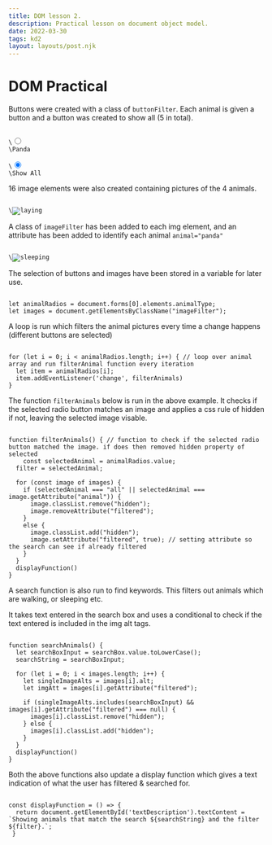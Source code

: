 ```yaml
---
title: DOM lesson 2.
description: Practical lesson on document object model.
date: 2022-03-30
tags: kd2
layout: layouts/post.njk
---
```


# DOM Practical

Buttons were created with a class of `buttonFilter`. Each animal is given a button and a button was created to show all (5 in total).

<pre><code>
\<input class="buttonFilter" type="radio" name="animalType" id="panda" value="panda">
\<label for="panda">Panda</label>

\<input class="buttonFilter" type="radio" name="animalType" id="all" value="all" checked>
\<label class="buttonFilter" for="all" value="all">Show All</label>
</code></pre>

16 image elements were also created containing pictures of the 4 animals. 
<pre><code>
\<img animal="panda" alt="laying" src="">
</code></pre>

A class of `imageFilter` has been added to each img element, and an attribute has been added to identify each animal `animal="panda"`
<pre><code>
\<img class="imageFilter" animal="panda" alt="sleeping" src="">
</code></pre>

The selection of buttons and images have been stored in a variable for later use.
<pre><code>
let animalRadios = document.forms[0].elements.animalType;
let images = document.getElementsByClassName("imageFilter");
</code></pre>

A loop is run which filters the animal pictures every time a change happens (different buttons are selected)
<pre><code>
for (let i = 0; i < animalRadios.length; i++) { // loop over animal array and run filterAnimal function every iteration
  let item = animalRadios[i];
  item.addEventListener('change', filterAnimals)
}
</code></pre>

The function `filterAnimals` below is run in the above example. It checks if the selected radio button matches an image and applies a css rule of hidden if not, leaving the selected image visable. 

<pre><code>
function filterAnimals() { // function to check if the selected radio button matched the image. if does then removed hidden property of selected
	const selectedAnimal = animalRadios.value;
  filter = selectedAnimal;
  
  for (const image of images) {
    if (selectedAnimal === "all" || selectedAnimal === image.getAttribute("animal")) {
      image.classList.remove("hidden");
      image.removeAttribute("filtered");
    }
    else {
      image.classList.add("hidden");
      image.setAttribute("filtered", true); // setting attribute so the search can see if already filtered
    }
  }
  displayFunction()
}
</code></pre>

A search function is also run to find keywords. This filters out animals which are walking, or sleeping etc. 

It takes text entered in the search box and uses a conditional to check if the text entered is included in the img alt tags.

<pre><code>
function searchAnimals() {
  let searchBoxInput = searchBox.value.toLowerCase();
  searchString = searchBoxInput;
 
  for (let i = 0; i < images.length; i++) {
    let singleImageAlts = images[i].alt;
    let imgAtt = images[i].getAttribute("filtered");
    
    if (singleImageAlts.includes(searchBoxInput) && images[i].getAttribute("filtered") === null) {
      images[i].classList.remove("hidden");
    } else {
      images[i].classList.add("hidden");
    } 
  }
  displayFunction()
}
</code></pre>

Both the above functions also update a display function which gives a text indication of what the user has filtered & searched for. 
<pre><code>
const displayFunction = () => {
  return document.getElementById('textDescription').textContent = `Showing animals that match the search ${searchString} and the filter ${filter}.`;
 }
</code></pre>